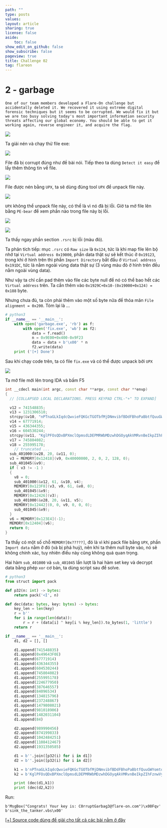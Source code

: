 ```yaml
---
path: ""
type: posts
values:
layout: article
sharing: true
license: false
aside:
    toc: false
show_edit_on_github: false
show_subscribe: false
pageview: true
title: Challenge 02
tag: flareon
---
```

# 2 - garbage

```
One of our team members developed a Flare-On challenge but accidentally deleted it. We recovered it using extreme digital forensic techniques but it seems to be corrupted. We would fix it but we are too busy solving today's most important information security threats affecting our global economy. You should be able to get it working again, reverse engineer it, and acquire the flag.
```

![](/assets/images/flareon/2/1.png)

Ta giải nén và chạy thử file exe:

![](/assets/images/flareon/2/2.png)

File đã bị corrupt đúng như đề bài nói. Tiếp theo ta dùng `Detect it easy` để lấy thêm thông tin về file.

![](/assets/images/flareon/2/3.png)

File được nén bằng `UPX`, ta sẽ dùng đúng tool `UPX` để unpack file này.

![](/assets/images/flareon/2/4.png)

`UPX` không thể unpack file này, có thể là vì nó đã bị lỗi. Giờ ta mở file lên bằng `PE-bear` để xem phần nào trong file này bị lỗi.

![](/assets/images/flareon/2/5.png)

![](/assets/images/flareon/2/6.png)

Ta thấy ngay phần section `.rsrc` bị lỗi (màu đỏ).

Ta phân tích tiếp: mục `.rsrc` có `Raw size` là `0x124`, tức là khi map file lên bộ nhớ tại `Virtual address 0x19000`, phần data thật sự sẽ kết thúc ở `0x19123`, trong khi ở hình trên thì phần `Import Directory` bắt đầu ở `Virtual address 0x191DC`, tức là nằm ngoài vùng data thật sự (3 vùng màu đỏ ở hình trên đều nằm ngoài vùng data).

Như vậy ta chỉ cần pad thêm vào file các byte null để nó có thể bao hết các `Virtual address` trên. Ta cần thêm vào `0x1929C+0x10-(0x19000+0x124) = 0x188` byte.

Nhưng chưa đủ, ta còn phải thêm vào một số byte nữa để thỏa mãn `File alignment = 0x200`. Tóm lại là ...

```python
# python3
if __name__ == '__main__':
    with open('garbage.exe', 'rb') as f:
        with open('fix.exe', 'wb') as f2:
            data = f.read()
            n = 0x9E00+0x400-0x9F23
            data = data + b'\x00' * n
            f2.write(data)
    print ('[+] Done')
```

Sau khi chạy code trên, ta có file `fix.exe` và có thể được unpack bởi `UPX`

![](/assets/images/flareon/2/7.png)

Ta mở file mới lên trong IDA và bấm F5

```cpp
int __cdecl main(int argc, const char **argv, const char **envp)
{
  // [COLLAPSED LOCAL DECLARATIONS. PRESS KEYPAD CTRL-"+" TO EXPAND]

  v12 = 741548835;
  v13 = 1231306510;
  strcpy(&v10, "nPTnaGLkIqdcQwvieFQKGcTGOTbfMjDNmvibfBDdFBhoPaBbtfQuuGWYomtqTFqvBSKdUMmciqKSGZaosWCSoZlcIlyQpOwkcAgw ");
  v14 = 67771914;
  v15 = 436344355;
  v16 = 604530244;
  strcpy(&v11, "KglPFOsQDxBPXmclOpmsdLDEPMRWbMDzwhDGOyqAkVMRvnBeIkpZIhFznwVylfjrkqprBPAdPuaiVoVugQAlyOQQtxBNsTdPZgDH ");
  v17 = 745804082;
  v18 = 255995178;
    // truncated ...
  sub_401000(&v28, 20, &v11, 0);
  v3 = MEMORY[0x12418](v9, 0x40000000, 2, 0, 2, 128, 0);
  sub_401045(&v9);
  if ( v3 != -1 )
  {
    v8 = 0;
    sub_401000(&v12, 61, &v10, v4);
    MEMORY[0x123F8](v3, v9, 61, &v8, 0);
    sub_401045(&v9);
    MEMORY[0x12426](v3);
    sub_401000(&v28, 20, &v11, v5);
    MEMORY[0x12442](0, 0, v9, 0, 0, 0);
    sub_401045(&v9);
  }
  v6 = MEMORY[0x123E4](-1);
  MEMORY[0x12404](v6);
  return 0;
}
```

Ta thấy có một số chỗ `MEMORY[0x?????]`, đó là vì khi pack file bằng `UPX`, phần `Import data` nằm ở đó (và bị phá huỷ), nên khi ta thêm null byte vào, nó sẽ không chính xác, tuy nhiên điều này cũng không quá quan trọng.

Hai hàm `sub_401000` và `sub_401045` lần lượt là hai hàm set key và decrypt data bằng phép `xor` cơ bản, ta dùng script sau để solve.

```python
# python3
from struct import pack

def p32(n: int) -> bytes:
    return pack('<I', n)

def dec(data: bytes, key: bytes) -> bytes:
    key_len = len(key)
    r = b''
    for i in range(len(data)):
        r = r + (data[i] ^ key[i % key_len]).to_bytes(1, 'little')
    return r

if __name__ == '__main__':
    d1, d2 = [], []

    d1.append(741548835)
    d1.append(0x49643F0E)
    d1.append(67771914)
    d1.append(436344355)
    d1.append(604530244)
    d1.append(745804082)
    d1.append(255995178)
    d1.append(224677950)
    d1.append(387646557)
    d1.append(84096534)
    d1.append(134815796)
    d1.append(237248867)
    d1.append(1479808021)
    d1.append(981018906)
    d1.append(1482031104)
    d1.append(84)

    d2.append(989990456)
    d2.append(874199833)
    d2.append(1042484251)
    d2.append(1108412467)
    d2.append(1931350585)

    d1 = b''.join([p32(i) for i in d1])
    d2 = b''.join([p32(i) for i in d2])

    k1 = b'nPTnaGLkIqdcQwvieFQKGcTGOTbfMjDNmvibfBDdFBhoPaBbtfQuuGWYomtqTFqvBSKdUMmciqKSGZaosWCSoZlcIlyQpOwkcAgw '
    k2 = b'KglPFOsQDxBPXmclOpmsdLDEPMRWbMDzwhDGOyqAkVMRvnBeIkpZIhFznwVylfjrkqprBPAdPuaiVoVugQAlyOQQtxBNsTdPZgDH '

    print (dec(d1,k1))
    print (dec(d2,k2))
```

Run:

```
b'MsgBox("Congrats! Your key is: C0rruptGarbag3@flare-on.com")\x00Fqv'
b'sink_the_tanker.vbs\x00'
```

[[+] Source code dùng để giải cho tất cả các bài nằm ở đây](/assets/images/flareon/src.zip)